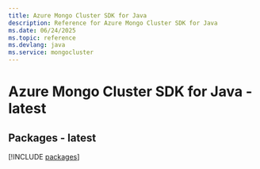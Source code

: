 ```yaml
---
title: Azure Mongo Cluster SDK for Java
description: Reference for Azure Mongo Cluster SDK for Java
ms.date: 06/24/2025
ms.topic: reference
ms.devlang: java
ms.service: mongocluster
---
```

# Azure Mongo Cluster SDK for Java - latest
## Packages - latest
[!INCLUDE [packages](mongo-cluster-index.md)]